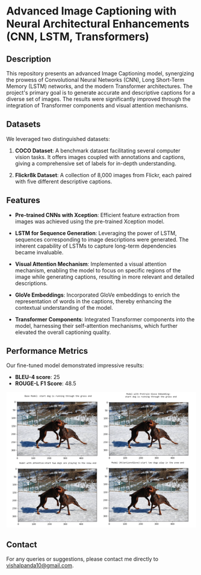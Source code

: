 # Advanced Image Captioning with Neural Architectural Enhancements (CNN, LSTM, Transformers)

## Description

This repository presents an advanced Image Captioning model, synergizing the prowess of Convolutional Neural Networks (CNN), Long Short-Term Memory (LSTM) networks, and the modern Transformer architectures. The project's primary goal is to generate accurate and descriptive captions for a diverse set of images. The results were significantly improved through the integration of Transformer components and visual attention mechanisms.

## Datasets

We leveraged two distinguished datasets:

1. **COCO Dataset**: A benchmark dataset facilitating several computer vision tasks. It offers images coupled with annotations and captions, giving a comprehensive set of labels for in-depth understanding.

2. **Flickr8k Dataset**: A collection of 8,000 images from Flickr, each paired with five different descriptive captions.

## Features

- **Pre-trained CNNs with Xception**: Efficient feature extraction from images was achieved using the pre-trained Xception model.

- **LSTM for Sequence Generation**: Leveraging the power of LSTM, sequences corresponding to image descriptions were generated. The inherent capability of LSTMs to capture long-term dependencies became invaluable.

- **Visual Attention Mechanism**: Implemented a visual attention mechanism, enabling the model to focus on specific regions of the image while generating captions, resulting in more relevant and detailed descriptions.

- **GloVe Embeddings**: Incorporated GloVe embeddings to enrich the representation of words in the captions, thereby enhancing the contextual understanding of the model.

- **Transformer Components**: Integrated Transformer components into the model, harnessing their self-attention mechanisms, which further elevated the overall captioning quality.

## Performance Metrics

Our fine-tuned model demonstrated impressive results:
- **BLEU-4 score**: 25
- **ROUGE-L F1 Score**: 48.5


![Generated Captions Visualization](./image_captioning.png)



## Contact

For any queries or suggestions, please contact me directly to [vishalpanda10@gmail.com](vishalpanda10@gmail.com).




